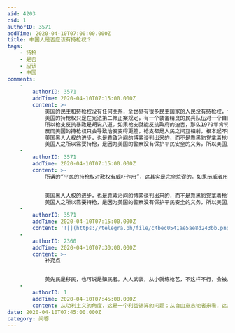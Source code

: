 ```yaml
---
aid: 4203
cid: 1
authorID: 3571
addTime: 2020-04-10T07:00:00.000Z
title: 中国人是否应该有持枪权？
tags:
    - 持枪
    - 是否
    - 应该
    - 中国
comments:
    -
        authorID: 3571
        addTime: 2020-04-10T07:15:00.000Z
        content: >-
            美国的民主和持枪权没有任何关系，全世界有很多民主国家的人民没有持枪权，但是那些国家的民主程度绝对不输给美国。
            美国的持枪权只是在宪法第二修正案规定，有一个装备精良的民兵队伍对一个自由州很重要。其实宪法修正案的意思是说用民兵队伍来保障州的权利，根本就不是保障民权。
            所以枪支反抗暴政是胡说八道。如果枪支就能反抗政府的迫害，那么1970年肯特州立大学的反战学生为什么不拿枪射杀俄亥俄州州长？1930年抚恤金的老兵，为什么不拿枪射杀胡佛总统？
            反而美国的持枪权只会导致治安变得更差，枪支都是人民之间互相射，根本起不到维护民主的作用，反而给警察暴力找到了借口。
            美国黑人人权的进步，也是靠政治间的博弈谈判出来的，而不是靠黑豹党拿着枪在大街上打砸抢得来的。
            美国人之所以需要持枪，是因为美国的警察没有保护平民安全的义务，所以美国人不得不用枪支保卫自己。
    -
        authorID: 3571
        addTime: 2020-04-10T07:15:00.000Z
        content: >-
            所谓的“平民的持枪权对政权有威吓作用”，这其实是完全荒谬的。如果示威者用枪来打警察或者士兵，国家领导人正好有理由，动用坦克、战机去镇压。


            美国黑人人权的进步，也是靠政治间的博弈谈判出来的，而不是靠黑豹党拿着枪在大街上打砸抢得来的。
            美国人之所以需要持枪，是因为美国的警察没有保护平民安全的义务，所以美国人不得不用枪支保卫自己。
    -
        authorID: 3571
        addTime: 2020-04-10T07:15:00.000Z
        content: '![](https://telegra.ph/file/c4bec0541ae5ae8d243bb.png)'
    -
        authorID: 2360
        addTime: 2020-04-10T07:30:00.000Z
        content: >-
            补充点


            美先民是移民，也可说是殖民者。人人武装，从小就练枪艺，不这样不行，会被反屠。还盗贼，盗匪特多，如西部枪战片，持枪保家，成了日常，成了特色，成了天经地义。
    -
        authorID: 1
        addTime: 2020-04-10T07:45:00.000Z
        content: 从功利主义的角度，这是一个利益计算的问题；从自由意志论者来看，这属于个人自由的范围，总有人不愿意让渡这个自由获取更大的安全。
date: 2020-04-10T07:45:00.000Z
category: 问答
---
```



